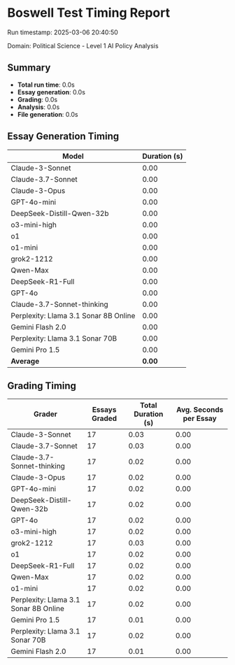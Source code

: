 # Boswell Test Timing Report

Run timestamp: 2025-03-06 20:40:50

Domain: Political Science - Level 1 AI Policy Analysis

## Summary

- **Total run time**: 0.0s
- **Essay generation**: 0.0s
- **Grading**: 0.0s
- **Analysis**: 0.0s
- **File generation**: 0.0s

## Essay Generation Timing

| Model | Duration (s) |
|-------|-------------|
| Claude-3-Sonnet | 0.00 |
| Claude-3.7-Sonnet | 0.00 |
| Claude-3-Opus | 0.00 |
| GPT-4o-mini | 0.00 |
| DeepSeek-Distill-Qwen-32b | 0.00 |
| o3-mini-high | 0.00 |
| o1 | 0.00 |
| o1-mini | 0.00 |
| grok2-1212 | 0.00 |
| Qwen-Max | 0.00 |
| DeepSeek-R1-Full | 0.00 |
| GPT-4o | 0.00 |
| Claude-3.7-Sonnet-thinking | 0.00 |
| Perplexity: Llama 3.1 Sonar 8B Online | 0.00 |
| Gemini Flash 2.0 | 0.00 |
| Perplexity: Llama 3.1 Sonar 70B | 0.00 |
| Gemini Pro 1.5 | 0.00 |
| **Average** | **0.00** |

## Grading Timing

| Grader | Essays Graded | Total Duration (s) | Avg. Seconds per Essay |
|--------|---------------|-------------------|------------------------|
| Claude-3-Sonnet | 17 | 0.03 | 0.00 |
| Claude-3.7-Sonnet | 17 | 0.03 | 0.00 |
| Claude-3.7-Sonnet-thinking | 17 | 0.02 | 0.00 |
| Claude-3-Opus | 17 | 0.02 | 0.00 |
| GPT-4o-mini | 17 | 0.02 | 0.00 |
| DeepSeek-Distill-Qwen-32b | 17 | 0.02 | 0.00 |
| GPT-4o | 17 | 0.02 | 0.00 |
| o3-mini-high | 17 | 0.02 | 0.00 |
| grok2-1212 | 17 | 0.03 | 0.00 |
| o1 | 17 | 0.02 | 0.00 |
| DeepSeek-R1-Full | 17 | 0.02 | 0.00 |
| Qwen-Max | 17 | 0.02 | 0.00 |
| o1-mini | 17 | 0.02 | 0.00 |
| Perplexity: Llama 3.1 Sonar 8B Online | 17 | 0.02 | 0.00 |
| Gemini Pro 1.5 | 17 | 0.01 | 0.00 |
| Perplexity: Llama 3.1 Sonar 70B | 17 | 0.02 | 0.00 |
| Gemini Flash 2.0 | 17 | 0.01 | 0.00 |